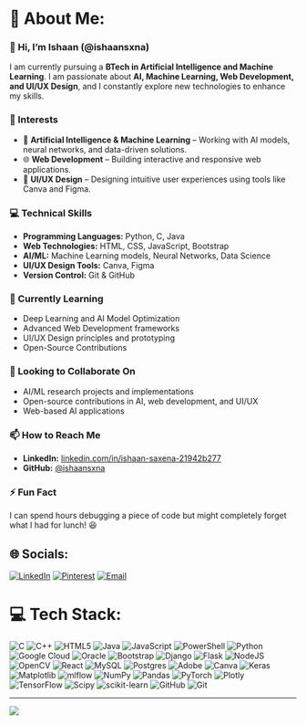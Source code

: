 # 💫 About Me:
### 👋 Hi, I’m Ishaan (@ishaansxna)  

I am currently pursuing a **BTech in Artificial Intelligence and Machine Learning**. I am passionate about **AI, Machine Learning, Web Development, and UI/UX Design**, and I constantly explore new technologies to enhance my skills.  

### 👀 Interests  
- 🤖 **Artificial Intelligence & Machine Learning** – Working with AI models, neural networks, and data-driven solutions.  
- 🌐 **Web Development** – Building interactive and responsive web applications.  
- 🎨 **UI/UX Design** – Designing intuitive user experiences using tools like Canva and Figma.   

### 💻 Technical Skills  
- **Programming Languages:** Python, C, Java  
- **Web Technologies:** HTML, CSS, JavaScript, Bootstrap  
- **AI/ML:** Machine Learning models, Neural Networks, Data Science  
- **UI/UX Design Tools:** Canva, Figma  
- **Version Control:** Git & GitHub  

### 🌱 Currently Learning  
- Deep Learning and AI Model Optimization  
- Advanced Web Development frameworks  
- UI/UX Design principles and prototyping  
- Open-Source Contributions  

### 💞️ Looking to Collaborate On  
- AI/ML research projects and implementations  
- Open-source contributions in AI, web development, and UI/UX  
- Web-based AI applications  

### 📫 How to Reach Me  
- **LinkedIn:** [linkedin.com/in/ishaan-saxena-21942b277](https://linkedin.com/in/ishaan-saxena-21942b277)  
- **GitHub:** [@ishaansxna](https://github.com/ishaansxna)  

### ⚡ Fun Fact  
I can spend hours debugging a piece of code but might completely forget what I had for lunch! 😆  

## 🌐 Socials:
[![LinkedIn](https://img.shields.io/badge/LinkedIn-%230077B5.svg?logo=linkedin&logoColor=white)](https://linkedin.com/in/ishaan-saxena-21942b277) 
[![Pinterest](https://img.shields.io/badge/Pinterest-%23E60023.svg?logo=Pinterest&logoColor=white)](https://pinterest.com/ishaansxna) 
[![Email](https://img.shields.io/badge/Email-D14836?logo=gmail&logoColor=white)](mailto:ishaansaxena2022@gmail.com)  


# 💻 Tech Stack:
![C](https://img.shields.io/badge/c-%2300599C.svg?style=for-the-badge&logo=c&logoColor=white) ![C++](https://img.shields.io/badge/c++-%2300599C.svg?style=for-the-badge&logo=c%2B%2B&logoColor=white) ![HTML5](https://img.shields.io/badge/html5-%23E34F26.svg?style=for-the-badge&logo=html5&logoColor=white) ![Java](https://img.shields.io/badge/java-%23ED8B00.svg?style=for-the-badge&logo=openjdk&logoColor=white) ![JavaScript](https://img.shields.io/badge/javascript-%23323330.svg?style=for-the-badge&logo=javascript&logoColor=%23F7DF1E) ![PowerShell](https://img.shields.io/badge/PowerShell-%235391FE.svg?style=for-the-badge&logo=powershell&logoColor=white) ![Python](https://img.shields.io/badge/python-3670A0?style=for-the-badge&logo=python&logoColor=ffdd54) ![Google Cloud](https://img.shields.io/badge/GoogleCloud-%234285F4.svg?style=for-the-badge&logo=google-cloud&logoColor=white) ![Oracle](https://img.shields.io/badge/Oracle-F80000?style=for-the-badge&logo=oracle&logoColor=white) ![Bootstrap](https://img.shields.io/badge/bootstrap-%238511FA.svg?style=for-the-badge&logo=bootstrap&logoColor=white) ![Django](https://img.shields.io/badge/django-%23092E20.svg?style=for-the-badge&logo=django&logoColor=white) ![Flask](https://img.shields.io/badge/flask-%23000.svg?style=for-the-badge&logo=flask&logoColor=white) ![NodeJS](https://img.shields.io/badge/node.js-6DA55F?style=for-the-badge&logo=node.js&logoColor=white) ![OpenCV](https://img.shields.io/badge/opencv-%23white.svg?style=for-the-badge&logo=opencv&logoColor=white) ![React](https://img.shields.io/badge/react-%2320232a.svg?style=for-the-badge&logo=react&logoColor=%2361DAFB) ![MySQL](https://img.shields.io/badge/mysql-4479A1.svg?style=for-the-badge&logo=mysql&logoColor=white) ![Postgres](https://img.shields.io/badge/postgres-%23316192.svg?style=for-the-badge&logo=postgresql&logoColor=white) ![Adobe](https://img.shields.io/badge/adobe-%23FF0000.svg?style=for-the-badge&logo=adobe&logoColor=white) ![Canva](https://img.shields.io/badge/Canva-%2300C4CC.svg?style=for-the-badge&logo=Canva&logoColor=white) ![Keras](https://img.shields.io/badge/Keras-%23D00000.svg?style=for-the-badge&logo=Keras&logoColor=white) ![Matplotlib](https://img.shields.io/badge/Matplotlib-%23ffffff.svg?style=for-the-badge&logo=Matplotlib&logoColor=black) ![mlflow](https://img.shields.io/badge/mlflow-%23d9ead3.svg?style=for-the-badge&logo=numpy&logoColor=blue) ![NumPy](https://img.shields.io/badge/numpy-%23013243.svg?style=for-the-badge&logo=numpy&logoColor=white) ![Pandas](https://img.shields.io/badge/pandas-%23150458.svg?style=for-the-badge&logo=pandas&logoColor=white) ![PyTorch](https://img.shields.io/badge/PyTorch-%23EE4C2C.svg?style=for-the-badge&logo=PyTorch&logoColor=white) ![Plotly](https://img.shields.io/badge/Plotly-%233F4F75.svg?style=for-the-badge&logo=plotly&logoColor=white) ![TensorFlow](https://img.shields.io/badge/TensorFlow-%23FF6F00.svg?style=for-the-badge&logo=TensorFlow&logoColor=white) ![Scipy](https://img.shields.io/badge/SciPy-%230C55A5.svg?style=for-the-badge&logo=scipy&logoColor=%white) ![scikit-learn](https://img.shields.io/badge/scikit--learn-%23F7931E.svg?style=for-the-badge&logo=scikit-learn&logoColor=white) ![GitHub](https://img.shields.io/badge/github-%23121011.svg?style=for-the-badge&logo=github&logoColor=white) ![Git](https://img.shields.io/badge/git-%23F05033.svg?style=for-the-badge&logo=git&logoColor=white)


---
[![](https://visitcount.itsvg.in/api?id=ishaansxna&icon=0&color=0)](https://visitcount.itsvg.in)

<!-- Proudly created with GPRM ( https://gprm.itsvg.in ) -->
